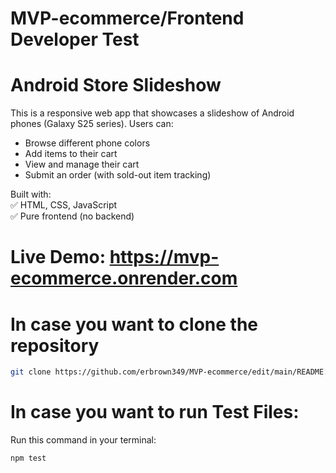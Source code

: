 # MVP-ecommerce/Frontend Developer Test 

# Android Store Slideshow

This is a responsive web app that showcases a slideshow of Android phones (Galaxy S25 series). Users can:

- Browse different phone colors
- Add items to their cart
- View and manage their cart
- Submit an order (with sold-out item tracking)

Built with:  
✅ HTML, CSS, JavaScript  
✅ Pure frontend (no backend)

#  Live Demo: https://mvp-ecommerce.onrender.com 

# In case you want to clone the repository

```bash
git clone https://github.com/erbrown349/MVP-ecommerce/edit/main/README.md
```
#  In case you want to run Test Files: 

Run this command in your terminal:
```bash
npm test

